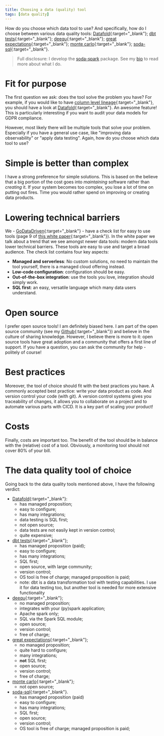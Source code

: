 ```yaml
---
title: Choosing a data (quality) tool
tags: [data quality]
---
```


How do you choose which data tool to use? And specifically, how do I choose
between various data quality tools:
[Datafold](https://www.datafold.com/){:target="_blank"};
[dbt tests](https://docs.getdbt.com/docs/building-a-dbt-project/tests/){:target="_blank"};
[deequ](https://github.com/awslabs/deequ){:target="_blank"};
[great expectations](https://greatexpectations.io/){:target="_blank"};
[monte carlo](https://www.montecarlodata.com/){:target="_blank"};
[soda-sql](https://github.com/sodadata/soda-sql){:target="_blank"}.

> Full disclosure: I develop the
> [soda-spark](https://github.com/sodadata/soda-spark) package.
> See my [bio](/about) to read more about what I do.

# Fit for purpose

The first question we ask: does the tool solve the problem you have? For
example, if you would like to have [column level
lineage](https://www.datafold.com/column-level-lineage){:target="_blank"},  you
should have a look at [Datafold](https://www.datafold.com/){:target="_blank"}.
An awesome feature! This is particularly interesting if you want to audit your
data models for GDPR compliance.

However, most likely there will be multiple tools that solve your problem.
Especially if you have a general use case, like "improving data observability"
or "apply data testing". Again, how do you choose which data tool to use?

# Simple is better than complex

I have a strong preference for simple solutions. This is based on the believe
that a big portion of the cost goes into _maintaining_ software rather than
_creating_ it. If your system becomes too complex, you lose a lot of time on
putting out fires. Time you would rather spend on improving or creating data
products.

# Lowering technical barriers

We - [GoDataDriven](https://godatadriven.com){:target="_blank"} - have a check
list for easy to use tools (page 9 of [this white
paper](https://godatadriven.com/topic/data-democratization-whitepaper/){:target="_blank"}).
In the white paper we talk about a trend that we see amongst newer data tools:
modern data tools lower technical barriers. These tools are easy to use and
target a broad audience. The check list contains four key aspects:

- **Managed and serverless**: No custom solutions, no need to maintain the tool
  yourself, there is a managed cloud offering instead.
- **Low-code configuration**: configuration should be easy.
- **Out-of-the-box integration**: use the tools you love, integration should simply work.
- **SQL first**: an easy, versatile language which many data users understand.

# Open source

I prefer open source tools! I am definitely biased here. I am part of the open
source community (see my
[Github](https://github.com/JCZuurmond/){:target="_blank"}) and believe in the
culture of sharing knowledge. However, I believe there is more to it: open
source tools have great adoption and a community that offers a first line of
support. If you have a question, you can ask the community for help -
politely of course!

# Best practices

Moreover, the tool of choice should fit with the best practices you have. A
commonly accepted best practice: write your data product as code. And version
control your code (with git). A version control systems gives you traceability
of changes, it allows you to collaborate on a project and to automate various
parts with CICD. It is a key part of scaling your product!

# Costs

Finally, costs are important too. The benefit of the tool should be in balance
with the (relative) cost of a tool. Obviously, a monitoring tool should not cover
80% of your bill.

# The data quality tool of choice

Going back to the data quality tools mentioned above, I have the following
verdict:

- [Datafold](https://www.datafold.com/){:target="_blank"}:
	- has managed proposition;
	- easy to configure;
	- has many integrations;
	- data testing is SQL first;
	- not open source;
	- data tests are not easily kept in version control;
	- quite expensive;
- [dbt tests](https://docs.getdbt.com/docs/building-a-dbt-project/tests/){:target="_blank"};
	- has managed proposition (paid);
	- easy to configure;
	- has many integrations;
	- SQL first;
	- open source, with large community;
	- version control;
	- OS tool is free of charge; managed proposition is paid;
	- note: dbt is a data transformation tool with testing capabilities. I use it
    for data testing too, but another tool is needed for more extensive
    functionality
- [deequ](https://github.com/awslabs/deequ){:target="_blank"};
	- no managed proposition;
	- integrates with your (py)spark application;
	- Apache spark only;
	- SQL via the Spark SQL module;
	- open source;
	- version control;
	- free of charge;
- [great expectations](https://greatexpectations.io/){:target="_blank"};
	- no managed proposition;
	- quite hard to configure;
	- many integrations;
	- **not** SQL first;
	- open source;
	- version control;
	- free of charge;
- [monte carlo](https://www.montecarlodata.com/){:target="_blank"};
	- not open source;
- [soda-sql](https://github.com/sodadata/soda-sql){:target="_blank"}.
	- has managed proposition (paid)
	- easy to configure;
	- has many integrations;
	- SQL first;
	- open source;
	- version control;
	- OS tool is free of charge; managed proposition is paid;
